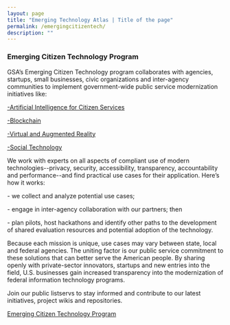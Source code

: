 ```yaml
---
layout: page
title: "Emerging Technology Atlas | Title of the page"
permalink: /emergingcitizentech/
description: ""
---
```


### Emerging Citizen Technology Program



<p>GSA’s Emerging Citizen Technology program collaborates with agencies, startups, small businesses, civic organizations and inter-agency communities to implement government-wide public service modernization initiatives like:</p>

<p><a href="https://www.gsa.gov/technology/government-it-initiatives/emerging-citizen-technology/artificial-intelligence-for-citizen-services" target="_blank">-Artificial Intelligence for Citizen Services</a></p>
<p><a href="https://www.gsa.gov/technology/government-it-initiatives/emerging-citizen-technology/blockchain" target="_blank">-Blockchain</a></p>
<p><a href="https://www.gsa.gov/technology/government-it-initiatives/emerging-citizen-technology/virtual-and-augmented-reality">-Virtual and Augmented Reality</a></p>
<p><a href="https://www.gsa.gov/technology/government-it-initiatives/emerging-citizen-technology/social-technology-socialgov">-Social Technology</a></p>

<p>We work with experts on all aspects of compliant use of modern technologies--privacy, security, accessibility, transparency, accountability and performance--and find practical use cases for their application. Here’s how it works:</p>

<p>- we collect and analyze potential use cases;</p>
<p>- engage in inter-agency collaboration with our partners; then</p>
<p>- plan pilots, host hackathons and identify other paths to the development of shared evaluation resources and potential adoption of the technology.</p>

<p>Because each mission is unique, use cases may vary between state, local and federal agencies. The uniting factor is our public service commitment to these solutions that can better serve the American people. By sharing openly with private-sector innovators, startups and new entries into the field, U.S. businesses gain increased transparency into the modernization of federal information technology programs.</p>

<p>Join our public listservs to stay informed and contribute to our latest initiatives, project wikis and repositories.</p>

<p><a href="https://www.gsa.gov/technology/government-it-initiatives/emerging-citizen-technology" target="_blank">Emerging Citizen Technology Program</a></p>
